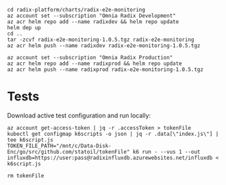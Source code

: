 

```
cd radix-platform/charts/radix-e2e-monitoring
az account set --subscription "Omnia Radix Development"
az acr helm repo add --name radixdev && helm repo update
helm dep up
cd ..
tar -zcvf radix-e2e-monitoring-1.0.5.tgz radix-e2e-monitoring
az acr helm push --name radixdev radix-e2e-monitoring-1.0.5.tgz

az account set --subscription "Omnia Radix Production"
az acr helm repo add --name radixprod && helm repo update
az acr helm push --name radixprod radix-e2e-monitoring-1.0.5.tgz
```


# Tests

Download active test configuration and run locally:

    az account get-access-token | jq -r .accessToken > tokenFile
    kubectl get configmap k6scripts -o json | jq -r .data[\"index.js\"] | tee k6script.js
    TOKEN_FILE_PATH="/mnt/c/Data-Disk-Enc/go/src/github.com/statoil/tokenFile" k6 run - --vus 1 --out influxdb=https://user:pass@radixinfluxdb.azurewebsites.net/influxdb < k6script.js

    rm tokenFile